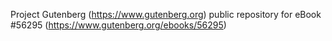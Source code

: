 Project Gutenberg (https://www.gutenberg.org) public repository for
eBook #56295 (https://www.gutenberg.org/ebooks/56295)
